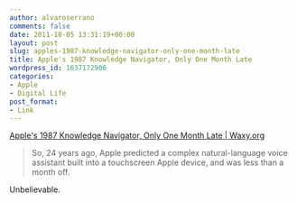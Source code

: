 ```yaml
---
author: alvaroserrano
comments: false
date: 2011-10-05 13:31:19+00:00
layout: post
slug: apples-1987-knowledge-navigator-only-one-month-late
title: Apple's 1987 Knowledge Navigator, Only One Month Late
wordpress_id: 1637172906
categories:
- Apple
- Digital Life
post_format:
- Link
---
```


[Apple's 1987 Knowledge Navigator, Only One Month Late | Waxy.org](http://waxy.org/2011/10/apples_1987_knowledge_navigator_only_one_month_late/)


<blockquote>So, 24 years ago, Apple predicted a complex natural-language voice assistant built into a touchscreen Apple device, and was less than a month off.</blockquote>


Unbelievable.
